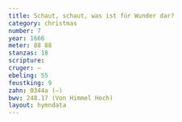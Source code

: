 ```yaml
---
title: Schaut, schaut, was ist für Wunder dar?
category: christmas
number: 7
year: 1666
meter: 88 88
stanzas: 18
scripture: 
cruger: —
ebeling: 55
feustking: 9
zahn: 0344a (—)
bwv: 248.17 (Von Himmel Hoch)
layout: hymndata
---
```

<br>




